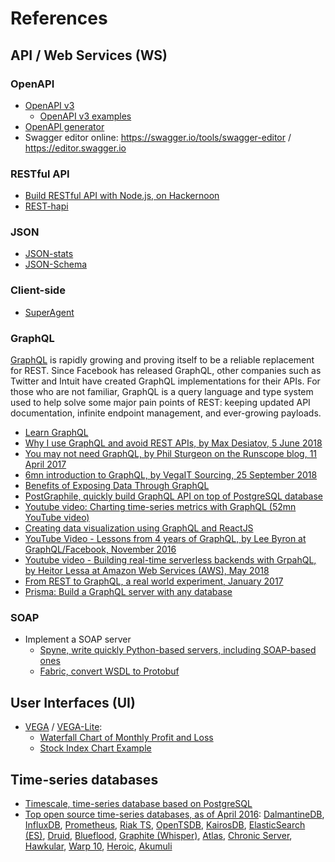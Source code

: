 # References

## API / Web Services (WS)

### OpenAPI
* [OpenAPI v3](http://github.com/OAI/OpenAPI-Specification/blob/master/versions/3.0.0.md)
  * [OpenAPI v3 examples](https://github.com/OAI/OpenAPI-Specification/tree/master/examples/v3.0)
* [OpenAPI generator](http://github.com/OpenAPITools/openapi-generator)
* Swagger editor online: https://swagger.io/tools/swagger-editor / https://editor.swagger.io

### RESTful API
* [Build RESTful API with Node.js, on Hackernoon](http://hackernoon.com/how-to-build-powerful-rest-apis-blazingly-fast-with-node-js-86d6e55a5b34)
* [REST-hapi](http://resthapi.com)

### JSON
* [JSON-stats](http://json-stat.org)
* [JSON-Schema](http://json-schema.org)

### Client-side
* [SuperAgent](http://visionmedia.github.io/superagent)

### GraphQL
[GraphQL](http://graphql.org) is rapidly growing and proving itself
to be a reliable replacement for REST. Since Facebook has released GraphQL,
other companies such as Twitter and Intuit have created GraphQL implementations
for their APIs. For those who are not familiar, GraphQL is a query language
and type system used to help solve some major pain points of REST:
keeping updated API documentation, infinite endpoint management,
and ever-growing payloads.

* [Learn GraphQL](http://graphql.org/learn)
* [Why I use GraphQL and avoid REST APIs, by Max Desiatov, 5 June 2018](https://desiatov.com/why-graphql/)
* [You may not need GraphQL, by Phil Sturgeon on the Runscope blog, 11 April 2017](https://blog.runscope.com/posts/you-might-not-need-graphql)
* [6mn introduction to GraphQL, by VegaIT Sourcing, 25 September 2018](https://www.vegaitsourcing.rs/media-center/blog/2018/9/introduction-to-graphql)
* [Benefits of Exposing Data Through GraphQL](https://medium.com/in-the-hudl/benefits-of-exposing-data-through-graphql-1014050dd633)
* [PostGraphile, quickly build GraphQL API on top of PostgreSQL database](https://www.graphile.org/postgraphile/)
* [Youtube video: Charting time-series metrics with GraphQL (52mn YouTube video)](https://www.youtube.com/watch?v=srfaKA2wJ0s)
* [Creating data visualization using GraphQL and ReactJS](https://www.xenonstack.com/blog/data-science/visual-analytics-graphql-reactjs/)
* [YouTube Video - Lessons from 4 years of GraphQL, by Lee Byron at GraphQL/Facebook, November 2016](https://www.youtube.com/watch?v=zVNrqo9XGOs)
* [Youtube video - Building real-time serverless backends with GrpahQL, by Heitor Lessa at Amazon Web Services (AWS), May 2018](https://www.youtube.com/watch?v=EKX0F9QtThk)
* [From REST to GraphQL, a real world experiment, January 2017](https://blog.dev-area.net/2017/01/17/from-rest-to-graphql/)
* [Prisma: Build a GraphQL server with any database](http://www.prisma.io)

### SOAP
* Implement a SOAP server
  * [Spyne, write quickly Python-based servers, including SOAP-based ones](http://spyne.io/#inprot=Soap11&outprot=Soap11&s=rpc&tpt=WsgiApplication&validator=true)
  * [Fabric, convert WSDL to Protobuf](http://github.com/pfisterer/fabric)

## User Interfaces (UI)
* [VEGA](https://vega.github.io/vega) / [VEGA-Lite](http://vega.github.io/vega-lite):
  * [Waterfall Chart of Monthly Profit and Loss](https://vega.github.io/vega-lite/examples/window_sum_waterfall_chart.html)
  * [Stock Index Chart Example](https://vega.github.io/vega/examples/stock-index-chart)

## Time-series databases
* [Timescale, time-series database based on PostgreSQL](https://blog.timescale.com/when-boring-is-awesome-building-a-scalable-time-series-database-on-postgresql-2900ea453ee2)
* [Top open source time-series databases, as of April 2016](https://www.outlyer.com/blog/top10-open-source-time-series-databases/):
    [DalmantineDB](https://dalmatiner.io), [InfluxDB](https://influxdata.com), [Prometheus](https://prometheus.io), [Riak TS](http://basho.com/products/riak-ts),
    [OpenTSDB](http://opentsdb.net), [KairosDB](https://kairosdb.github.io), [ElasticSearch (ES)](https://www.elastic.co/products/elasticsearch),
    [Druid](http://druid.io), [Blueflood](http://blueflood.io), [Graphite (Whisper)](https://graphiteapp.org),
    [Atlas](https://github.com/Netflix/atlas), [Chronic Server](http://www.chronix.io), [Hawkular](http://www.hawkular.org),
    [Warp 10](http://www.warp10.io), [Heroic](https://spotify.github.io/heroic), [Akumuli](http://akumuli.org)    

  
